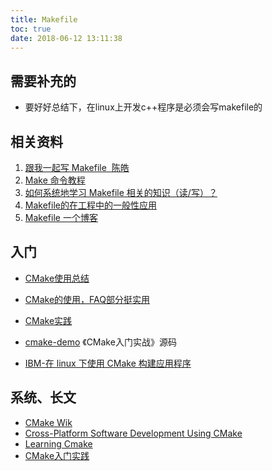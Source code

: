 ```yaml
---
title: Makefile
toc: true
date: 2018-06-12 13:11:38
---
```


## 需要补充的


  * 要好好总结下，在linux上开发c++程序是必须会写makefile的



























## 相关资料

1. [跟我一起写 Makefile  陈皓](http://scc.qibebt.cas.cn/docs/linux/base/%B8%FA%CE%D2%D2%BB%C6%F0%D0%B4Makefile-%B3%C2%F0%A9.pdf)
2. [Make 命令教程](http://www.ruanyifeng.com/blog/2015/02/make.html)
3. [如何系统地学习 Makefile 相关的知识（读/写）？](https://www.zhihu.com/question/23792247)
4. [Makefile的在工程中的一般性应用](https://www.jianshu.com/p/bbb50240d50c)
5. [Makefile 一个博客](http://www.hahack.com/wiki/tools-makefile.html)



## 入门

- [CMake使用总结](http://blog.atime.me/note/cmake.html)
- [CMake的使用，FAQ部分挺实用](http://blog.csdn.net/netnote/article/details/4051620)
- [CMake实践](http://sewm.pku.edu.cn/src/paradise/reference/CMake%20Practice.pdf)
- [cmake-demo](https://github.com/wzpan/cmake-demo) 《CMake入门实战》源码	

- [IBM-在 linux 下使用 CMake 构建应用程序](https://www.ibm.com/developerworks/cn/linux/l-cn-cmake/)



## 系统、长文

- [CMake Wik](https://cmake.org/Wiki/CMake#Primary_Resources_-_Look_here_first.21)
- [Cross-Platform Software Development Using CMake](http://www.linuxjournal.com/article/6700?page=0,0)
- [Learning Cmake](http://www.elpauer.org/stuff/learning_cmake.pdf)
- [CMake入门实践](http://hahack.com/codes/cmake/)

